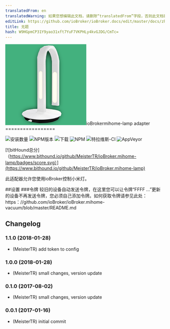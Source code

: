 ```yaml
---
translatedFrom: en
translatedWarning: 如果您想编辑此文档，请删除“translatedFrom”字段，否则此文档将再次自动翻译
editLink: https://github.com/ioBroker/ioBroker.docs/edit/master/docs/zh-cn/adapterref/iobroker.mihome-lamp/README.md
title: 无题
hash: W9HGpmCP31Y9yao31xft7YuF7VKPHLy4kvGJDG/CmTc=
---
```

![商标](../../../en/adapterref/iobroker.mihome-lamp/admin/mihome-lamp.png)ioBrokermihome-lamp adapter =================

![安装数量](http://iobroker.live/badges/mihome-lamp-stable.svg)
![NPM版本](http://img.shields.io/npm/v/iobroker.mihome-lamp.svg)
![下载](https://img.shields.io/npm/dm/iobroker.mihome-lamp.svg)
![NPM](https://nodei.co/npm/iobroker.mihome-lamp.png?downloads=true)
![特拉维斯-CI](https://api.travis-ci.org/MeisterTR/ioBroker.mihome-lamp.svg?branch=master)
![AppVeyor](https://ci.appveyor.com/api/projects/status/github/MeisterTR/iobroker.mihome-lamp?branch=master&svg=true)

[![bitHound总分]（https://www.bithound.io/github/MeisterTR/ioBroker.mihome-lamp/badges/score.svg）](https://www.bithound.io/github/MeisterTR/ioBroker.mihome-lamp)

此适配器允许您使用ioBroker控制小米灯。

##设置
###令牌
较旧的设备自动发送令牌，在这里您可以让令牌“FFFF ...”更新的设备不再发送令牌，您必须自己添加令牌。如何获取令牌请参见此处：https：//github.com/ioBroker/ioBroker.mihome-vacuum/blob/master/README.md

## Changelog
### 1.1.0 (2018-01-28)
* (MeisterTR) add token to config
### 1.0.0 (2018-01-28)
* (MeisterTR) small changes, version update
### 0.1.0 (2017-08-02)
* (MeisterTR) small changes, version update
### 0.0.1 (2017-01-16)
* (MeisterTR) initial commit